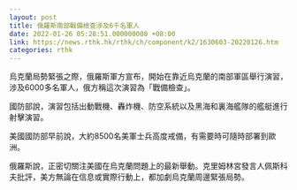 ```yaml
---
layout: post
title: 俄羅斯南部戰備檢查涉及6千名軍人
date: 2022-01-26 05:28:51.000000000 +08:00
link: https://news.rthk.hk/rthk/ch/component/k2/1630603-20220126.htm
categories: rthk
---
```


烏克蘭局勢緊張之際，俄羅斯軍方宣布，開始在靠近烏克蘭的南部軍區舉行演習，涉及6000多名軍人，俄方稱這次演習為「戰備檢查」。

國防部說，演習包括出動戰機、轟炸機、防空系統以及黑海和裏海艦隊的艦艇進行射擊演習。 

美國國防部早前說，大約8500名美軍士兵高度戒備，有需要時可隨時部署到歐洲。

俄羅斯說，正密切關注美國在烏克蘭問題上的最新舉動。克里姆林宮發言人佩斯科夫批評，美方無論在信息或實際行動上，都加劇烏克蘭周邊緊張局勢。
